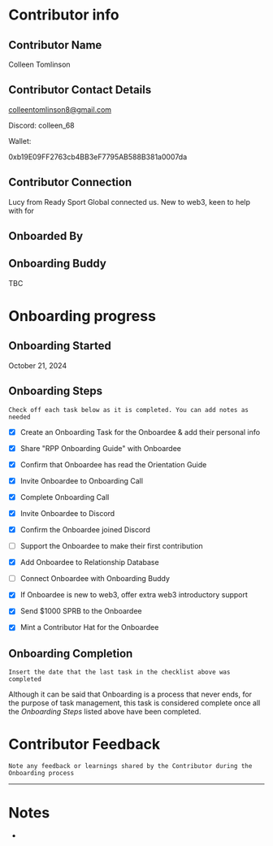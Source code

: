 # Contributor info

## Contributor Name

Colleen Tomlinson

 

## Contributor Contact Details

colleentomlinson8@gmail.com

Discord: colleen_68

Wallet: 

0xb19E09FF2763cb4BB3eF7795AB588B381a0007da

## Contributor Connection

Lucy from Ready Sport Global connected us. New to web3, keen to help with  for  

## Onboarded By

 

## Onboarding Buddy

TBC

# Onboarding progress

## Onboarding Started

October 21, 2024

## Onboarding Steps

`Check off each task below as it is completed. You can add notes as needed`

- [x] Create an Onboarding Task for the Onboardee & add their personal info 

- [x] Share "RPP Onboarding Guide" with Onboardee

- [x] Confirm that Onboardee has read the Orientation Guide

- [x] Invite Onboardee to Onboarding Call

- [x] Complete Onboarding Call

- [x] Invite Onboardee to Discord

- [x] Confirm the Onboardee joined Discord

- [ ] Support the Onboardee to make their first contribution

- [x] Add Onboardee to Relationship Database

- [ ] Connect Onboardee with Onboarding Buddy

- [x] If Onboardee is new to web3, offer extra web3 introductory support

- [x] Send $1000 SPRB to the Onboardee

- [x] Mint a Contributor Hat for the Onboardee

## Onboarding Completion

`Insert the date that the last task in the checklist above was completed`

Although it can be said that Onboarding is a process that never ends, for the purpose of task management, this task is considered complete once all the _Onboarding Steps_ listed above have been completed.

# Contributor Feedback

`Note any feedback or learnings shared by the Contributor during the Onboarding process`

---

# Notes

- 